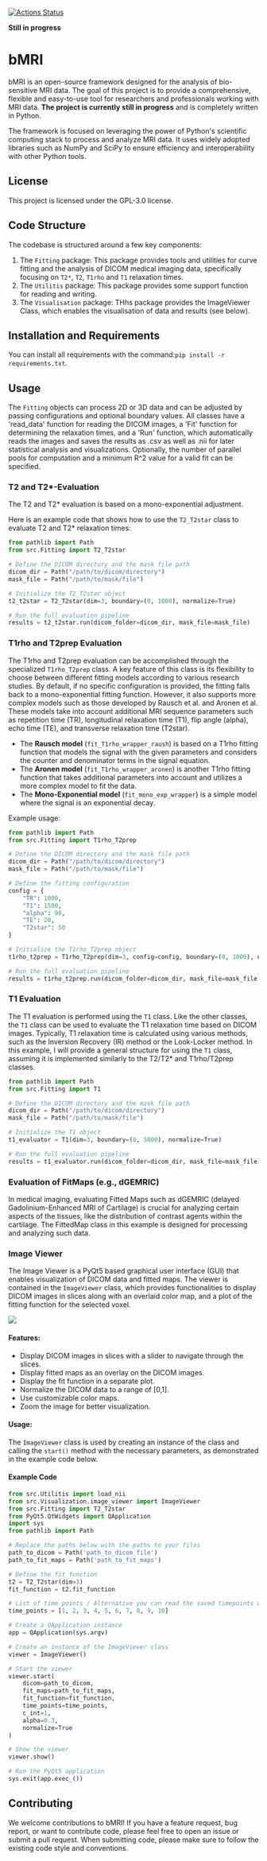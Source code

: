 [![Actions Status](https://github.com/ludgerradke/bMRI/actions/workflows/test.yml/badge.svg)](https://github.com/ludgerradke/bMRI/actions/workflows/test.yml)

**Still in progress**

# bMRI


bMRI is an open-source framework designed for the analysis of bio-sensitive MRI data. The goal of this project is to provide a comprehensive, flexible and easy-to-use tool for researchers and professionals working with MRI data. **The project is currently still in progress** and is completely written in Python. 

The framework is focused on leveraging the power of Python's scientific computing stack to process and analyze MRI data. It uses widely adopted libraries such as NumPy and SciPy to ensure efficiency and interoperability with other Python tools. 

## License

This project is licensed under the GPL-3.0 license.

## Code Structure

The codebase is structured around a few key components:

1. The `Fitting` package: This package provides tools and utilities for curve fitting and the analysis of DICOM medical imaging data, specifically focusing on `T2*`, `T2`, `T1rho` and `T1` relaxation times.
2. The `Utilitis` package: This package provides some support function for reading and writing.
3. The `Visualisation` package: THhs package provides the ImageViewer Class, which enables the visualisation of data and results (see below).

## Installation and Requirements

You can install all requirements with the command:`pip install -r requirements.txt`. 

## Usage

The `Fitting` objects can process 2D or 3D data and can be adjusted by passing configurations and optional boundary values. All classes have a 'read_data' function for reading the DICOM images, a 'Fit' function for determining the relaxation times, and a 'Run' function, which automatically reads the images and saves the results as .csv as well as .nii for later statistical analysis and visualizations. Optionally, the number of parallel pools for computation and a minimum R^2 value for a valid fit can be specified.

### T2 and T2*-Evaluation

The T2 and T2* evaluation is based on a mono-exponential adjustment.

Here is an example code that shows how to use the `T2_T2star` class to evaluate T2 and T2* relaxation times:

```python
from pathlib import Path
from src.Fitting import T2_T2star

# Define the DICOM directory and the mask file path
dicom_dir = Path("/path/to/dicom/directory")
mask_file = Path("/path/to/mask/file")

# Initialize the T2_T2star object
t2_t2star = T2_T2star(dim=3, boundary=(0, 1000), normalize=True)

# Run the full evaluation pipeline
results = t2_t2star.run(dicom_folder=dicom_dir, mask_file=mask_file)
```

### T1rho and T2prep Evaluation

The T1rho and T2prep evaluation can be accomplished through the specialized `T1rho_T2prep` class. A key feature of this class is its flexibility to choose between different fitting models according to various research studies. By default, if no specific configuration is provided, the fitting falls back to a mono-exponential fitting function. However, it also supports more complex models such as those developed by Rausch et al. and Aronen et al. These models take into account additional MRI sequence parameters such as repetition time (TR), longitudinal relaxation time (T1), flip angle (alpha), echo time (TE), and transverse relaxation time (T2star).

- The **Rausch model** (`fit_T1rho_wrapper_raush`) is based on a T1rho fitting function that models the signal with the given parameters and considers the counter and denominator terms in the signal equation.
- The **Aronen model** (`fit_T1rho_wrapper_aronen`) is another T1rho fitting function that takes additional parameters into account and utilizes a more complex model to fit the data.
- The **Mono-Exponential model** (`fit_mono_exp_wrapper`) is a simple model where the signal is an exponential decay.

Example usage:

```python
from pathlib import Path
from src.Fitting import T1rho_T2prep

# Define the DICOM directory and the mask file path
dicom_dir = Path("/path/to/dicom/directory")
mask_file = Path("/path/to/mask/file")

# Define the fitting configuration
config = {
    "TR": 1000,
    "T1": 1500,
    "alpha": 90,
    "TE": 20,
    "T2star": 50
}

# Initialize the T1rho_T2prep object
t1rho_t2prep = T1rho_T2prep(dim=3, config=config, boundary=(0, 1000), normalize=True)

# Run the full evaluation pipeline
results = t1rho_t2prep.run(dicom_folder=dicom_dir, mask_file=mask_file, tsl=[10, 20, 30, 40])
```

### T1 Evaluation

The T1 evaluation is performed using the `T1` class. Like the other classes, the `T1` class can be used to evaluate the T1 relaxation time based on DICOM images. Typically, T1 relaxation time is calculated using various methods, such as the Inversion Recovery (IR) method or the Look-Locker method. In this example, I will provide a general structure for using the `T1` class, assuming it is implemented similarly to the T2/T2* and T1rho/T2prep classes.

```python
from pathlib import Path
from src.Fitting import T1

# Define the DICOM directory and the mask file path
dicom_dir = Path("/path/to/dicom/directory")
mask_file = Path("/path/to/mask/file")

# Initialize the T1 object
t1_evaluator = T1(dim=3, boundary=(0, 5000), normalize=True)

# Run the full evaluation pipeline
results = t1_evaluator.run(dicom_folder=dicom_dir, mask_file=mask_file)
```

### Evaluation of FitMaps (e.g., dGEMRIC)

In medical imaging, evaluating Fitted Maps such as dGEMRIC (delayed Gadolinium-Enhanced MRI of Cartilage) is crucial for analyzing certain aspects of the tissues, like the distribution of contrast agents within the cartilage. The FittedMap class in this example is designed for processing and analyzing such data.


### Image Viewer

The Image Viewer is a PyQt5 based graphical user interface (GUI) that enables visualization of DICOM data and fitted maps. The viewer is contained in the `ImageViewer` class, which provides functionalities to display DICOM images in slices along with an overlaid color map, and a plot of the fitting function for the selected voxel.

![](assets/image_viewer.gif)
#### Features:
- Display DICOM images in slices with a slider to navigate through the slices.
- Display fitted maps as an overlay on the DICOM images.
- Display the fit function in a separate plot.
- Normalize the DICOM data to a range of [0,1].
- Use customizable color maps.
- Zoom the image for better visualization.

#### Usage:

The `ImageViewer` class is used by creating an instance of the class and calling the `start()` method with the necessary parameters, as demonstrated in the example code below.

#### Example Code

```python
from src.Utilitis import load_nii
from src.Visualization.image_viewer import ImageViewer
from src.Fitting import T2_T2star
from PyQt5.QtWidgets import QApplication
import sys
from pathlib import Path

# Replace the paths below with the paths to your files
path_to_dicom = Path('path_to_dicom_file')
path_to_fit_maps = Path('path_to_fit_maps')

# Define the fit function
t2 = T2_T2star(dim=3)
fit_function = t2.fit_function

# List of time points / Alternative you can read the saved timepoints with the fitting clas
time_points = [1, 2, 3, 4, 5, 6, 7, 8, 9, 10]

# Create a QApplication instance
app = QApplication(sys.argv)

# Create an instance of the ImageViewer class
viewer = ImageViewer()

# Start the viewer
viewer.start(
    dicom=path_to_dicom,
    fit_maps=path_to_fit_maps,
    fit_function=fit_function,
    time_points=time_points,
    c_int=1,
    alpha=0.3,
    normalize=True
)

# Show the viewer
viewer.show()

# Run the PyQt5 application
sys.exit(app.exec_())
```

## Contributing

We welcome contributions to bMRI! If you have a feature request, bug report, or want to contribute code, please feel free to open an issue or submit a pull request. When submitting code, please make sure to follow the existing code style and conventions.

